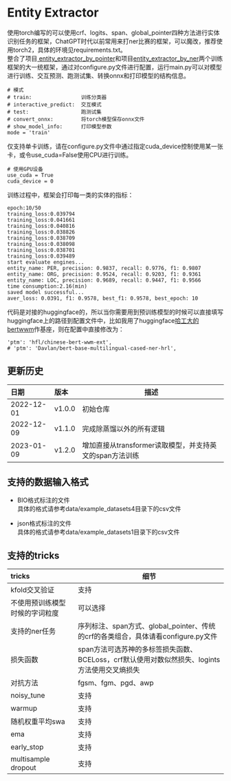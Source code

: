 # Entity Extractor  
使用torch编写的可以使用crf、logits、span、global_pointer四种方法进行实体识别任务的框架，ChatGPT时代以前常用来打ner比赛的框架，可以魔改，推荐使用torch2，具体的环境见requirements.txt。  
整合了项目[
entity_extractor_by_pointer](https://github.com/StanleyLsx/entity_extractor_by_pointer)和项目[entity_extractor_by_ner](https://github.com/StanleyLsx/entity_extractor_by_ner)两个训练框架的大一统框架，通过对configure.py文件进行配置，运行main.py可以对模型进行训练、交互预测、跑测试集、转换onnx和打印模型的结构信息。      
```
# 模式
# train:                训练分类器
# interactive_predict:  交互模式
# test:                 跑测试集
# convert_onnx:         将torch模型保存onnx文件
# show_model_info:      打印模型参数
mode = 'train'
```

仅支持单卡训练，请在configure.py文件中通过指定cuda_device控制使用某一张卡，或令use_cuda=False使用CPU进行训练。  
```
# 使用GPU设备
use_cuda = True
cuda_device = 0
```

训练过程中，框架会打印每一类的实体的指标：
```
epoch:10/50
training_loss:0.039794
training_loss:0.041661
training_loss:0.040816
training_loss:0.038826
training_loss:0.038709
training_loss:0.038098
training_loss:0.038701
training_loss:0.039489
start evaluate engines...
entity_name: PER, precision: 0.9837, recall: 0.9776, f1: 0.9807
entity_name: ORG, precision: 0.9524, recall: 0.9203, f1: 0.9361
entity_name: LOC, precision: 0.9689, recall: 0.9447, f1: 0.9566
time consumption:2.16(min)
saved model successful...
aver_loss: 0.0391, f1: 0.9578, best_f1: 0.9578, best_epoch: 10 
```

代码是对接的huggingface的，所以当你需要用到预训练模型的时候可以直接填写huggingface上的路径到配置文件中，比如我用了huggingface[哈工大的bertwwm](https://huggingface.co/hfl/chinese-bert-wwm-ext)作基座，则在配置中直接修改为：
```
'ptm': 'hfl/chinese-bert-wwm-ext',
# 'ptm': 'Davlan/bert-base-multilingual-cased-ner-hrl',
```

## 更新历史
日期| 版本     |描述
:---|:-------|---
2022-12-01| v1.0.0 |初始仓库
2022-12-09| v1.1.0 |完成除蒸馏以外的所有逻辑
2023-01-09| v1.2.0 |增加直接从transformer读取模型，并支持英文的span方法训练

## 支持的数据输入格式
* BIO格式标注的文件  
具体的格式请参考data/example_datasets4目录下的csv文件
  
* json格式标注的文件  
具体的格式请参考data/example_datasets1目录下的csv文件

## 支持的tricks  
tricks| 细节
:---|-------
kfold交叉验证|支持
不使用预训练模型时候的字词粒度|可以选择
支持的ner任务|序列标注、span方式、global_pointer、传统的crf的各类组合，具体请看configure.py文件
损失函数|span方法可选苏神的多标签损失函数、BCELoss，crf默认使用对数似然损失、logints方法使用交叉熵损失
对抗方法|fgsm、fgm、pgd、awp
noisy_tune|支持
warmup|支持
随机权重平均swa|支持
ema|支持
early_stop|支持
multisample dropout|支持
